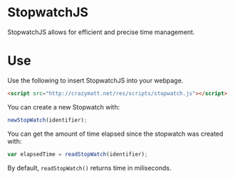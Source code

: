 # StopwatchJS
StopwatchJS allows for efficient and precise time management.
# Use
Use the following to insert StopwatchJS into your webpage.
```html
<script src="http://crazymatt.net/res/scripts/stopwatch.js"></script>
```
You can create a new Stopwatch with:
```javascript
newStopWatch(identifier);
```
You can get the amount of time elapsed since the stopwatch was created with:
```javascript
var elapsedTime = readStopWatch(identifier);
```
By default, `readStopWatch()` returns time in miliseconds.
